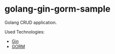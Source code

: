 # golang-gin-gorm-sample

Golang CRUD application.

Used Technologies:
- [Gin](https://github.com/gin-gonic/gin)
- [GORM](https://gorm.io/index.html)
